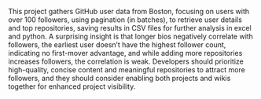 This project gathers GitHub user data from Boston, focusing on users with over 100 followers, using pagination (in batches),  to retrieve user details and top repositories, saving results in CSV files for further analysis in excel and python.
A surprising insight is that longer bios negatively correlate with followers, the earliest user doesn’t have the highest follower count, indicating no first-mover advantage, and while adding more repositories increases followers, the correlation is weak.
Developers should prioritize high-quality, concise content and meaningful repositories to attract more followers, and they should consider enabling both projects and wikis together for enhanced project visibility.
